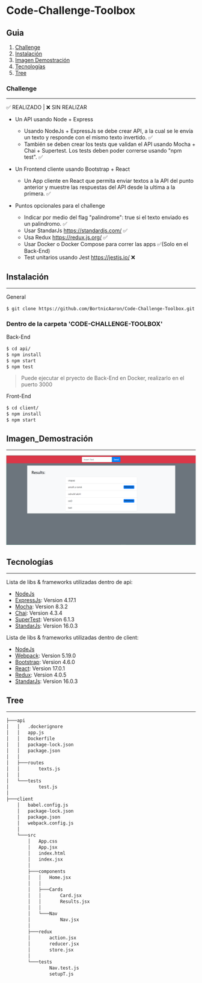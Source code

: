 # Code-Challenge-Toolbox
## Guia
1. [Challenge](#Challenge)
2. [Instalación](#Instalación)
3. [Imagen Demostración](#Imagen_Demostración)
4. [Tecnologías](#Tecnologías)
5. [Tree](#Tree)

### Challenge
***
✅ REALIZADO | ❌ SIN REALIZAR
- Un API usando Node + Express
    * Usando NodeJs + ExpressJs se debe crear API, a la cual se le envía un texto y responde con el mismo texto invertido. ✅
    * También se deben crear los tests que validan el API usando Mocha + Chai + Supertest. Los tests deben poder correrse usando "npm test". ✅

- Un Frontend cliente usando Bootstrap + React
    * Un App cliente en React que permita enviar textos a la API del punto anterior y muestre las respuestas del API desde la ultima a la primera. ✅

- Puntos opcionales para el challenge
    * Indicar por medio del flag "palindrome": true si el texto enviado es un palindromo. ✅
    * Usar StandarJs https://standardjs.com/ ✅
    * Usa Redux https://redux.js.org/ ✅
    * Usar Docker o Docker Compose para correr las apps ✅(Solo en el Back-End)
    * Test unitarios usando Jest https://jestjs.io/ ❌
## Instalación
***
General
```
$ git clone https://github.com/BortnicAaron/Code-Challenge-Toolbox.git
```
###  Dentro de la carpeta 'CODE-CHALLENGE-TOOLBOX'

Back-End
```
$ cd api/
$ npm install
$ npm start
$ npm test
```
> Puede ejecutar el pryecto de Back-End en Docker, realizarlo en el puerto 3000

Front-End
```
$ cd client/
$ npm install
$ npm start
```
## Imagen_Demostración
***
<img src="media/final.png"></img>
## Tecnologías
***
Lista de libs & frameworks utilizadas dentro de api:
* [NodeJs](https://nodejs.org/en/)
* [ExpressJs](https://expressjs.com/): Version 4.17.1
* [Mocha](https://mochajs.org/): Version 8.3.2
* [Chai](https://www.chaijs.com/): Version 4.3.4
* [SuperTest](https://github.com/visionmedia/supertest#readme): Version 6.1.3
* [StandarJs](https://standardjs.com/): Version 16.0.3

Lista de libs & frameworks utilizadas dentro de client: 
* [NodeJs](https://nodejs.org/en/)
* [Webpack](https://webpack.js.org/): Version 5.19.0
* [Bootstrap](https://getbootstrap.com/): Version 4.6.0 
* [React](https://reactjs.org/): Version 17.0.1
* [Redux](https://redux.js.org/): Version 4.0.5
* [StandarJs](https://standardjs.com/): Version 16.0.3
## Tree
***
```
├───api
│   │   .dockerignore
│   │   app.js
│   │   Dockerfile
│   │   package-lock.json
│   │   package.json
│   │
│   ├───routes
│   │       texts.js
│   │
│   └───tests
│           test.js
│
├───client
    │   babel.config.js
    │   package-lock.json
    │   package.json
    │   webpack.config.js
    │
    └───src
        │   App.css
        │   App.jsx
        │   index.html
        │   index.jsx
        │
        ├───components
        │   │   Home.jsx
        │   │
        │   ├───Cards
        │   │       Card.jsx
        │   │       Results.jsx
        │   │
        │   └───Nav
        │           Nav.jsx
        │
        ├───redux
        │       action.jsx
        │       reducer.jsx
        │       store.jsx
        │
        └───tests
                Nav.test.js
                setupT.js
```